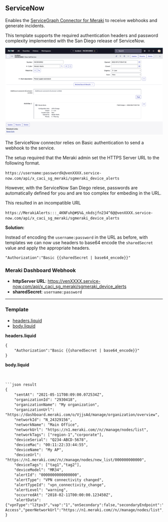 ## ServiceNow

Enables the [ServiceGraph Connector for Meraki](https://meraki.io/build/servicenow) to receive webhooks and generate incidents. 

This template supports the required authentication headers and password complexity implemented with the San Diego release of ServiceNow.

<img src="servicenow-incident-screenshot.png" alt="meraki default JSON" width="600">

The ServiceNow connector relies on Basic authentication to send a webhook to the service.

The setup required that the Meraki admin set the HTTPS Server URL to the following format.

`https://username:passwordk@venXXXX.service-now.com/api/x_caci_sg_meraki/sgmeraki_device_alerts`

However, with the ServiceNow San Diego relese, passwords are automatically defined for you and are too complex for embeding in the URL. 

This resulted in an incompatible URL

`https://MerakiAlerts:::_4KNFuh@#$%&_nkdsjfn234^6@@venXXXX.service-now.com/api/x_caci_sg_meraki/sgmeraki_device_alerts`


**Solution:**

Instead of encoding the `username:password` in the URL as before, with templates we can now use headers to base64 encode the `sharedSecret` value and apply the appropriate headers. 

```
"Authorization":"Basic {{sharedSecret | base64_encode}}"
```

### Meraki Dashboard Webhook

- **httpServer URL**: https://venXXXX.service-now.com/api/x_caci_sg_meraki/sgmeraki_device_alerts
- **sharedSecret**: `username:password`






<hr>

### Template 

- [headers.liquid](headers.liquid)
- [body.liquid](body.liquid)

**headers.liquid**

```liquid 'headers.liquid'
{
    "Authorization":"Basic {{sharedSecret | base64_encode}}"
}
```


**body.liquid**

```liquid 'body.liquid'


```json result
{
    "sentAt": "2021-05-11T08:09:00.072534Z",
    "organizationId": "2930418",
    "organizationName": "My organization",
    "organizationUrl": "https://dashboard.meraki.com/o/VjjsAd/manage/organization/overview",
    "networkId": "N_24329156",
    "networkName": "Main Office",
    "networkUrl": "https://n1.meraki.com//n//manage/nodes/list",
    "networkTags": ["region-1","corporate"],
    "deviceSerial": "Q234-ABCD-5678",
    "deviceMac": "00:11:22:33:44:55",
    "deviceName": "My AP",
    "deviceUrl": "https://n1.meraki.com//n//manage/nodes/new_list/000000000000",
    "deviceTags": ["tag1","tag2"],
    "deviceModel": "MR34",
    "alertId": "0000000000000000",
    "alertType": "VPN connectivity changed",
    "alertTypeId": "vpn_connectivity_change",
    "alertLevel": "warning",
    "occurredAt": "2018-02-11T00:00:00.123450Z",
    "alertData": {"vpnType":"l2tpv3","vap":"1","onSecondary":false,"secondaryEndpoint":"192.168.1.2","primaryEndpoint":"192.168.1.1","connectivity":"true","peerNetworkName":"Corp Access","peerNetworkUrl":"https://n1.meraki.com//n//manage/nodes/list","peerNetworkId":"N_24329156"}
}
    
```